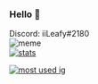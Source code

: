 ### Hello 👋
Discord: iiLeafy#2180 <br>
![meme](https://komarev.com/ghpvc/?username=iiLeafy&style=flat-square&color=blueviolet) <br>
[![stats](https://github-readme-stats.vercel.app/api?username=iiLeafy&show_icons=true&theme=dracula)](https://github.com/anuraghazra/github-readme-stats) <br>

[![most used ig](https://github-readme-stats.vercel.app/api/top-langs/?username=iiLeafy&theme=dracula&show_icons=true)](https://www.youtube.com/watch?v=dQw4w9WgXcQ)
<br>
